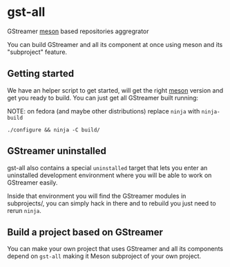 # gst-all

GStreamer [meson](http://mesonbuild.com/) based repositories aggregrator

You can build GStreamer and all its component at once using
meson and its "subproject" feature.

## Getting started

We have an helper script to get started, will get the right [meson](http://mesonbuild.com/)
version and get you ready to build. You can just get all GStreamer built running:

NOTE: on fedora (and maybe other distributions) replace `ninja` with `ninja-build`

```
./configure && ninja -C build/
```

## GStreamer uninstalled

gst-all also contains a special `uninstalled` target that lets you enter
an uninstalled development environment where you will be able
to work on GStreamer easily.

Inside that environment you will find the GStreamer modules
in subprojects/, you can simply hack in there and to rebuild you
just need to rerun `ninja`.

## Build a project based on GStreamer

You can make your own project that uses GStreamer and all its
components depend on `gst-all` making it Meson subproject
of your own project.
